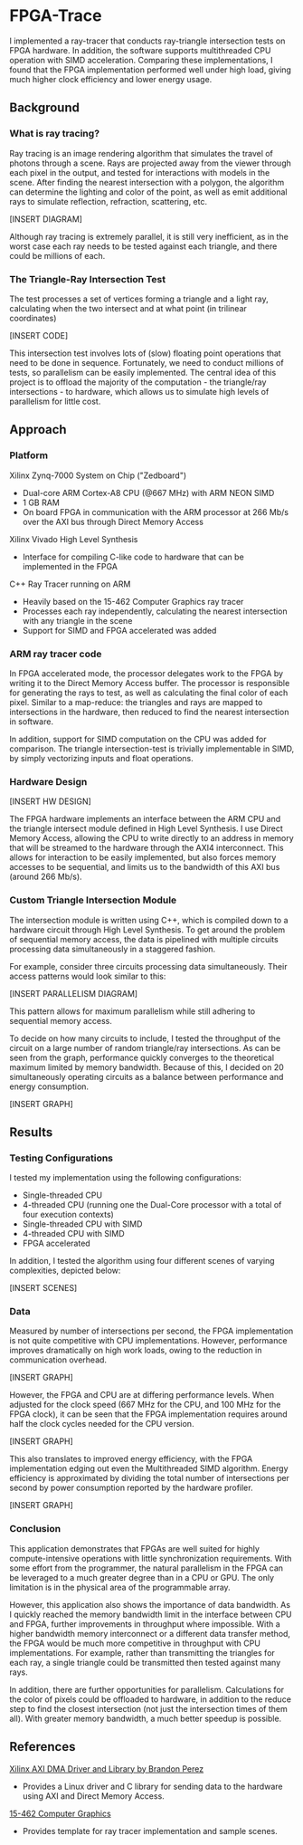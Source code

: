 # FPGA-Trace

I implemented a ray-tracer that conducts ray-triangle intersection tests on FPGA hardware.
In addition, the software supports multithreaded CPU operation with SIMD acceleration.
Comparing these implementations, I found that the FPGA implementation performed well under high load, giving much higher clock efficiency and lower energy usage.

## Background

### What is ray tracing?

Ray tracing is an image rendering algorithm that simulates the travel of photons through a scene.
Rays are projected away from the viewer through each pixel in the output, and tested for interactions with models in the scene.
After finding the nearest intersection with a polygon, the algorithm can determine the lighting and color of the point, as well as emit additional rays to simulate reflection, refraction, scattering, etc.

[INSERT DIAGRAM]

Although ray tracing is extremely parallel, it is still very inefficient, as in the worst case each ray needs to be tested against each triangle, and there could be millions of each.

### The Triangle-Ray Intersection Test

The test processes a set of vertices forming a triangle and a light ray, calculating when the two intersect and at what point (in trilinear coordinates)

[INSERT CODE]

This intersection test involves lots of (slow) floating point operations that need to be done in sequence.
Fortunately, we need to conduct millions of tests, so parallelism can be easily implemented.
The central idea of this project is to offload the majority of the computation - the triangle/ray intersections - to hardware, which allows us to simulate high levels of parallelism for little cost.

## Approach

### Platform

Xilinx Zynq-7000 System on Chip ("Zedboard")
* Dual-core ARM Cortex-A8 CPU (@667 MHz) with ARM NEON SIMD
* 1 GB RAM
* On board FPGA in communication with the ARM processor at 266 Mb/s over the AXI bus through Direct Memory Access

Xilinx Vivado High Level Synthesis
* Interface for compiling C-like code to hardware that can be implemented in the FPGA

C++ Ray Tracer running on ARM
* Heavily based on the 15-462 Computer Graphics ray tracer
* Processes each ray independently, calculating the nearest intersection with any triangle in the scene
* Support for SIMD and FPGA accelerated was added

### ARM ray tracer code

In FPGA accelerated mode, the processor delegates work to the FPGA by writing it to the Direct Memory Access buffer.
The processor is responsible for generating the rays to test, as well as calculating the final color of each pixel.
Similar to a map-reduce: the triangles and rays are mapped to intersections in the hardware, then reduced to find the nearest intersection in software.

In addition, support for SIMD computation on the CPU was added for comparison.
The triangle intersection-test is trivially implementable in SIMD, by simply vectorizing inputs and float operations.

### Hardware Design

[INSERT HW DESIGN]

The FPGA hardware implements an interface between the ARM CPU and the triangle intersect module defined in High Level Synthesis.
I use Direct Memory Access, allowing the CPU to write directly to an address in memory that will be streamed to the hardware through the AXI4 interconnect.
This allows for interaction to be easily implemented, but also forces memory accesses to be sequential, and limits us to the bandwidth of this AXI bus (around 266 Mb/s).

### Custom Triangle Intersection Module

The intersection module is written using C++, which is compiled down to a hardware circuit through High Level Synthesis.
To get around the problem of sequential memory access, the data is pipelined with multiple circuits processing data simultaneously in a staggered fashion.

For example, consider three circuits processing data simultaneously. Their access patterns would look similar to this:

[INSERT PARALLELISM DIAGRAM]

This pattern allows for maximum parallelism while still adhering to sequential memory access.

To decide on how many circuits to include, I tested the throughput of the circuit on a large number of random triangle/ray intersections.
As can be seen from the graph, performance quickly converges to the theoretical maximum limited by memory bandwidth.
Because of this, I decided on 20 simultaneously operating circuits as a balance between performance and energy consumption.

[INSERT GRAPH]

## Results

### Testing Configurations

I tested my implementation using the following configurations:

* Single-threaded CPU
* 4-threaded CPU (running one the Dual-Core processor with a total of four execution contexts)
* Single-threaded CPU with SIMD
* 4-threaded CPU with SIMD
* FPGA accelerated

In addition, I tested the algorithm using four different scenes of varying complexities, depicted below:

[INSERT SCENES]

### Data

Measured by number of intersections per second, the FPGA implementation is not quite competitive with CPU implementations.
However, performance improves dramatically on high work loads, owing to the reduction in communication overhead.

[INSERT GRAPH]

However, the FPGA and CPU are at differing performance levels.
When adjusted for the clock speed (667 MHz for the CPU, and 100 MHz for the FPGA clock), it can be seen that the FPGA implementation requires around half the clock cycles needed for the CPU version.

[INSERT GRAPH]

This also translates to improved energy efficiency, with the FPGA implementation edging out even the Multithreaded SIMD algorithm.
Energy efficiency is approximated by dividing the total number of intersections per second by power consumption reported by the hardware profiler.

[INSERT GRAPH]

### Conclusion

This application demonstrates that FPGAs are well suited for highly compute-intensive operations with little synchronization requirements.
With some effort from the programmer, the natural parallelism in the FPGA can be leveraged to a much greater degree than in a CPU or GPU.
The only limitation is in the physical area of the programmable array.

However, this application also shows the importance of data bandwidth.
As I quickly reached the memory bandwidth limit in the interface between CPU and FPGA, further improvements in throughput where impossible.
With a higher bandwidth memory interconnect or a different data transfer method, the FPGA would be much more competitive in throughput with CPU implementations.
For example, rather than transmitting the triangles for each ray, a single triangle could be transmitted then tested against many rays.

In addition, there are further opportunities for parallelism.
Calculations for the color of pixels could be offloaded to hardware, in addition to the reduce step to find the closest intersection (not just the intersection times of them all).
With greater memory bandwidth, a much better speedup is possible.

## References

[Xilinx AXI DMA Driver and Library by Brandon Perez](https://github.com/bperez77/xilinx_axidma)
* Provides a Linux driver and C library for sending data to the hardware using AXI and Direct Memory Access.

[15-462 Computer Graphics](http://www.cs.cmu.edu/afs/cs/academic/class/15462-s15/www/)
* Provides template for ray tracer implementation and sample scenes.
